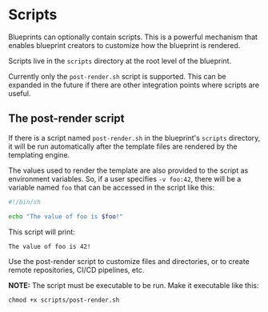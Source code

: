 # Scripts

Blueprints can optionally contain scripts. This is a powerful mechanism that enables
blueprint creators to customize how the blueprint is rendered.

Scripts live in the `scripts` directory at the root level of the blueprint.

Currently only the `post-render.sh` script is supported. This can be expanded
in the future if there are other integration points where scripts are useful.

## The post-render script

If there is a script named `post-render.sh` in the blueprint's `scripts` directory, it will be
run automatically after the template files are rendered by the templating engine.

The values used to render the template are also provided to the script as
environment variables. So, if a user specifies `-v foo:42`, there will be a
variable named `foo` that can be accessed in the script like this:

```sh
#!/bin/sh

echo "The value of foo is $foo!"
```

This script will print:

    The value of foo is 42!

Use the post-render script to customize files and directories, or to create
remote repositories, CI/CD pipelines, etc.

**NOTE:** The script must be executable to be run. Make it executable like this:

    chmod +x scripts/post-render.sh

